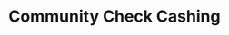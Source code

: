 ---
title: Community Check Cashing
slug: community-check-cashing
updated-on: '2024-05-30T13:44:31.749Z'
created-on: '2024-05-30T13:41:46.671Z'
published-on: '2024-05-30T13:54:32.469Z'
f_city-state-2:
- cms/city/inglewood-ca.md
- cms/city/lakewood-ca.md
- cms/city/easton-pa.md
- cms/city/stroudsburg-pa.md
- cms/city/woodlyn-pa.md
- cms/city/long-beach-ca.md
- cms/city/culver-city-ca.md
- cms/city/mount-pocono-pa.md
f_locations:
- cms/payday-loan/community-check-cashing-15227.md
- cms/payday-loan/community-check-cashing-15228.md
- cms/payday-loan/community-check-cashing-15229.md
- cms/payday-loan/community-check-cashing-15230.md
- cms/payday-loan/community-check-cashing-15231.md
- cms/payday-loan/community-check-cashing-15232.md
- cms/payday-loan/community-check-cashing-15233.md
- cms/payday-loan/community-check-cashing-15234.md
- cms/payday-loan/community-check-cashing-15235.md
- cms/payday-loan/community-check-cashing-15236.md
- cms/payday-loan/community-check-cashing-15237.md
f_states:
- cms/state/california.md
- cms/state/pennsylvania.md
layout: '[company].html'
tags: company
---
